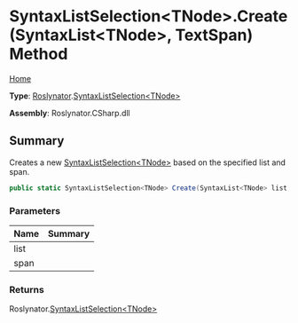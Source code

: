 # SyntaxListSelection\<TNode>\.Create\(SyntaxList\<TNode>, TextSpan\) Method

[Home](../../../README.md)

**Type**: [Roslynator](../../README.md)\.[SyntaxListSelection\<TNode>](../README.md)

**Assembly**: Roslynator\.CSharp\.dll

## Summary

Creates a new [SyntaxListSelection\<TNode>](../README.md) based on the specified list and span\.

```csharp
public static SyntaxListSelection<TNode> Create(SyntaxList<TNode> list, TextSpan span)
```

### Parameters

| Name | Summary |
| ---- | ------- |
| list | |
| span | |

### Returns

Roslynator\.[SyntaxListSelection\<TNode>](../README.md)

